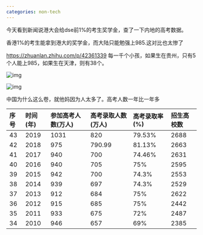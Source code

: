 ```yaml
---
categories: non-tech
---
```

今天看到新闻说港大会给dse前1%的考生奖学金，查了一下内地的高考数据。

香港1%的考生能拿到港大的奖学金，而大陆只能勉强上985.这对比也太惨了 

https://zhuanlan.zhihu.com/p/42361339 每一千个小孩，如果生在贵州，只有5个人能上985，如果生在天津，则有38个。

![img](https://pic1.zhimg.com/80/v2-1ea3f6efdbfd48bd7fd6303881248030_720w.jpg)

![img](https://pic1.zhimg.com/80/v2-d093774e6bc79dc7326adddd04413c68_720w.jpg)



中国为什么这么卷，就他妈因为人太多了。高考人数一年比一年多

| 序号 | 时间(年) | 参加高考人数(万人) | 高考录取人数(万人) | 高考录取率(%) | 招生高校数 |
| :--- | :------- | :----------------- | :----------------- | :------------ | :--------- |
| 43   | 2019     | 1031               | 820                | 79.53%        | 2688       |
| 42   | 2018     | 975                | 790.99             | 81.13%        | 2663       |
| 41   | 2017     | 940                | 700                | 74.46%        | 2631       |
| 40   | 2016     | 940                | 705                | 75%           | 2595       |
| 39   | 2015     | 942                | 700                | 74.3%         | 2553       |
| 38   | 2014     | 939                | 697                | 74.3%         | 2529       |
| 37   | 2013     | 912                | 684                | 75%           | 2622       |
| 36   | 2012     | 915                | 685                | 75%           | 2442       |
| 35   | 2011     | 933                | 675                | 72%           | 2487       |
| 34   | 2010     | 946                | 657                | 69%           | 2385       |